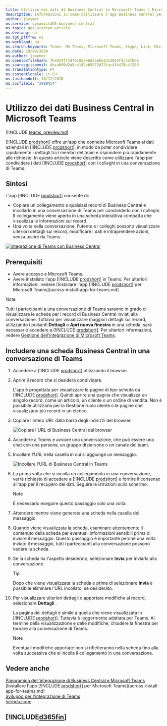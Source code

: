 ```yaml
---
title: Utilizzo dei dati di Business Central in Microsoft Teams | Microsoft Docs
description: Informazioni su come utilizzare l'app Business Central per Microsoft Teams.
author: jswymer
ms.service: dynamics365-business-central
ms.topic: get-started-article
ms.devlang: na
ms.tgt_pltfrm: na
ms.workload: na
ms.search.keywords: Teams, MS Teams, Microsoft Teams, Skype, Link, Microsoft 365, collaborate, collaboration, teamwork
ms.date: 10/08/2020
ms.author: jswymer
ms.openlocfilehash: fbe024f724f018aae6d3aeb5251281bf4c3bfbde
ms.sourcegitcommit: 4bca699d2a5ce182eb5572d72fac4fb478c4f293
ms.translationtype: HT
ms.contentlocale: it-CH
ms.lasthandoff: 10/12/2020
ms.locfileid: "3989454"
---
```

# <a name="working-with-business-central-data-in-microsoft-teams"></a>Utilizzo dei dati Business Central in Microsoft Teams

[!INCLUDE [teams_preview.md](includes/teams_preview.md)]

[!INCLUDE [prodshort](includes/prodshort.md)] offre un'app che connette Microsoft Teams ai dati aziendali in [!INCLUDE [prodshort](includes/prodshort.md)], in modo da poter condividere rapidamente i dettagli tra i membri del team e rispondere più rapidamente alle richieste. In questo articolo viene descritto come utilizzare l'app per condividere i dati [!INCLUDE [prodshort](includes/prodshort.md)] con i colleghi in una conversazione di Teams.

## <a name="overview"></a>Sintesi

L'app [!INCLUDE [prodshort](includes/prodshort.md)] consente di:

- Copiare un collegamento a qualsiasi record di Business Central e incollarlo in una conversazione di Teams per condividerlo con i colleghi. Il collegamento viene aperto in una scheda interattiva compatta che visualizza le informazioni sul record.
- Una volta nella conversazione, l'utente e i colleghi possono visualizzare ulteriori dettagli sul record, modificare i dati e intraprendere azioni, senza uscire da Teams.

[![Integrazione di Teams con Business Central](media/teams-intro-v3.png)](media/teams-intro-v3.png#lightbox)

## <a name="prerequisites"></a>Prerequisiti

- Avere accesso a Microsoft Teams.
- Avere installato l'app [!INCLUDE [prodshort](includes/prodshort.md)] in Teams. Per ulteriori informazioni, vedere [Installare l'app [!INCLUDE [prodshort](includes/prodshort.md)] per Microsoft Teams](across-install-app-for-teams.md)

> [!NOTE]
> Tutti i partecipanti a una conversazione di Teams saranno in grado di visualizzare le schede per i record di Business Central inviati alla conversazione. Tuttavia per visualizzare maggiori dettagli sui record, utilizzando i pulsanti **Dettagli** o **Apri nuova finestra** in una scheda, sarà necessario accedere a [!INCLUDE [prodshort](includes/prodshort.md)]. Per ulteriori informazioni, vedere [Gestione dell'integrazione di Microsoft Teams](admin-teams-integration.md#minimum-requirements-1).
<!--
- People You and your coworkers have the following permissions in [!INCLUDE [prodshort](includes/prodshort.md)]
  - To paste a [!INCLUDE [prodshort](includes/prodshort.md)] link into a Teams conversation and have it expand into a card, you have to have at least permission to view the page and its data.
  - Once a card is submitted into a conversation, any user in that conversation can view that card without having permission to Business Central.
  - For other users to view more details from card, they must also have view permission, as a minimum, to the page and its data. If they want to change data, they'll need modify permissions.

  Setting up permissions is typically done by an administrator. For more information, see [Managing Microsoft Teams Integration](admin-teams-integration.md).-->

## <a name="include-a-business-central-card-in-a-teams-conversation"></a>Includere una scheda Business Central in una conversazione di Teams

1. Accedere a [!INCLUDE [prodshort](includes/prodshort.md)] utilizzando il browser.
2. Aprire il record che si desidera condividere.

    L'app è progettata per visualizzare le pagine di tipo scheda da [!INCLUDE [prodshort](includes/prodshort.md)]. Quindi aprire una pagina che visualizza un singolo record, come un articolo, un cliente o un ordine di vendita. Non è possibile utilizzarla per la Gestione ruolo utente o le pagine che visualizzano più record in un elenco.

3. Copiare l'intero URL dalla barra degli indirizzi del browser.

   ![Copiare l'URL di Business Central dal browser](media/teams-url.png)
4. Accedere a Teams e avviare una conversazione, che può essere una chat con una persona, un gruppo di persone o un canale del team.

    <!--Teams imposes a few limitations here eg. you cannot unfurl a link during a Voice/Video call :/ We should probably only mention this in a Troubleshooting section (and i hope it will also be fixed soon)-->
5. Incollare l'URL nella casella in cui si aggiunge un messaggio.

   ![Incollare l'URL di Business Central in Teams](media/teams-paste-url.png)
6. La prima volta che si incolla un collegamento in una conversazione, verrà richiesto di accedere a [!INCLUDE [prodshort](includes/prodshort.md)] e fornire il consenso all'app per il recupero dei dati. Seguire le istruzioni sullo schermo.

    > [!NOTE]
    > È necessario eseguire questo passaggio solo una volta.

7. Attendere mentre viene generata una scheda nella casella del messaggio.

8. Quando viene visualizzata la scheda, esaminare attentamente il contenuto della scheda per eventuali informazioni sensibili prima di inviare il messaggio. Questo passaggio è importante perché una volta inviato il messaggio, tutti i partecipanti alla conversazione possono vedere la scheda.

9. Se la scheda ha l'aspetto desiderato, selezionare **Invia** per inviarla alla conversazione.

    > [!TIP]
    > Dopo che viene visualizzata la scheda e prima di selezionare **Invia** è possibile eliminare l'URL incollato, se desiderato.

10. Per visualizzare ulteriori dettagli o apportare modifiche al record, selezionare **Dettagli** .

    La pagina dei dettagli è simile a quella che viene visualizzata in [!INCLUDE [prodshort](includes/prodshort.md)]. Tuttavia è leggermente adattata per Teams. Al termine della visualizzazione e delle modifiche, chiudere la finestra per tornare alla conversazione di Teams.

    > [!NOTE]
    > Eventuali modifiche apportate non si rifletteranno nella scheda fino alla volta successiva che si incolla il collegamento in una conversazione.

## <a name="see-also"></a>Vedere anche

[Panoramica dell'integrazione di Business Central e Microsoft Teams](across-teams-overview.md)  
[Installare l'app [!INCLUDE [prodshort](includes/prodshort.md)] per Microsoft Teams](across-install-app-for-teams.md)  
[Sviluppo per l'integrazione di Teams](/dynamics365/business-central/dev-itpro/developer/devenv-develop-for-teams)  
[Introduzione](product-get-started.md)  

## [!INCLUDE[d365fin](includes/free_trial_md.md)]  

